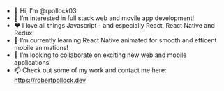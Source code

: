- 👋 Hi, I’m @rpollock03
- 👀 I’m interested in full stack web and movile app development! 
- ❤️ I love all things Javascript - and especially React, React Native and Redux! 
- 🌱 I’m currently learning React Native animated for smooth and efficent mobile animations!
- 💞️ I’m looking to collaborate on exciting new web and mobile applications!
- 📫 Check out some of my work and contact me here: https://robertpollock.dev 

<!---
rpollock03/rpollock03 is a ✨ special ✨ repository because its `README.md` (this file) appears on your GitHub profile.
You can click the Preview link to take a look at your changes.
--->
